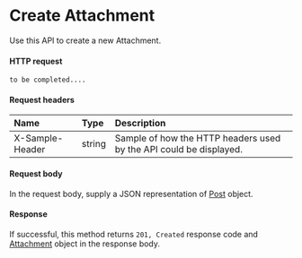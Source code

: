 # Create Attachment

Use this API to create a new Attachment.
#### HTTP request
```http
to be completed....
```
#### Request headers
| Name       | Type | Description|
|:---------------|:--------|:----------|
| X-Sample-Header  | string  | Sample of how the HTTP headers used by the API could be displayed.|

#### Request body
In the request body, supply a JSON representation of [Post]('../api/post.md') object.


#### Response
If successful, this method returns `201, Created` response code and [Attachment](../resources/attachment.md) object in the response body.
